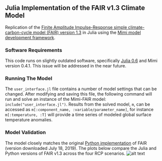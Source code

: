 ## Julia Implementation of the FAIR v1.3 Climate Model

Replication of the [Finite Amplitude Impulse-Response simple climate-carbon-cycle model (FAIR) version 1.3](https://github.com/OMS-NetZero/FAIR) in Julia using the [Mimi model development framework](https://github.com/mimiframework/Mimi.jl).

### Software Requirements

This code runs on slightly outdated software, specifically [Julia 0.6](https://julialang.org/downloads/oldreleases.html) and Mimi version 0.4.1. This issue will be addressed in the near future.

### Running The Model
The `user_interface.jl` file contains a number of model settings that can be changed. After modifying and saving this file, the following command will run and solve an instance of the Mimi-FAIR model:
`include("user_interface.jl")`. Results from the solved model, `m`, can be accessed as `m[:component_name, :variable/parameter_name]`, for instance `m[:temperature, :T]` will provide a time series of modeled global surface temperature anomalies.

### Model Validation
The model closely matches the original [Python implementation](https://github.com/OMS-NetZero/FAIR) of FAIR (version downloaded July 18, 2019). The plots below compare the Julia and Python versions of FAIR v1.3 across the four RCP scenarios. ![alt text](https://github.com/FrankErrickson/mimi_fair_v13/blob/master/Mimi%20vs%20Python%20FAIR.png)
